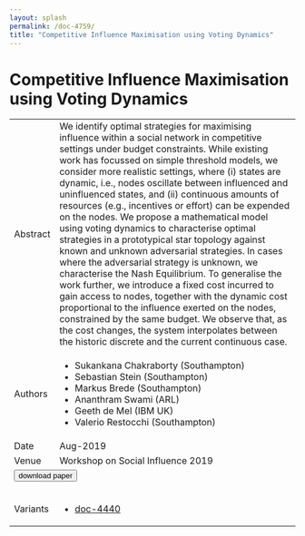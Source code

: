 ```yaml
---
layout: splash
permalink: /doc-4759/
title: "Competitive Influence Maximisation using Voting Dynamics"
---
```


# Competitive Influence Maximisation using Voting Dynamics

<table>
    <tbody>
    <tr>
        <td>Abstract</td>
        <td>We identify optimal strategies for maximising influence within a social network in competitive settings under budget constraints. While existing work has focussed on simple threshold models, we consider more realistic settings, where (i) states are dynamic, i.e., nodes oscillate between influenced and uninfluenced states, and (ii) continuous amounts of resources (e.g., incentives or effort) can be expended on the nodes. We propose a mathematical model using voting dynamics to characterise optimal strategies in a prototypical star topology against known and unknown adversarial strategies. In cases where the adversarial strategy is unknown, we characterise the Nash Equilibrium. To generalise the work further, we introduce a fixed cost incurred to gain access to nodes, together with the dynamic cost proportional to the influence exerted on the nodes, constrained by the same budget. We observe that, as the cost changes, the system interpolates between the historic discrete and the current continuous case.</td>
    </tr>
    <tr>
        <td>Authors</td>
        <td>
            <ul>
                <li>Sukankana Chakraborty (Southampton)</li>
                <li>Sebastian Stein (Southampton)</li>
                <li>Markus Brede (Southampton)</li>
                <li>Ananthram Swami (ARL)</li>
                <li>Geeth de Mel (IBM UK)</li>
                <li>Valerio Restocchi (Southampton)</li>
            </ul>
        </td>
    </tr>
    <tr>
        <td>Date</td>
        <td>Aug-2019</td>
    </tr>
    <tr>
        <td>Venue</td>
        <td>Workshop on Social Influence 2019</td>
    </tr>
        <tr>
            <td colspan="2">
                <form method="get" action="https://dais-ita.org/sites/default/files/3902.pdf">
                    <button type="submit">download paper</button>
                </form>
            </td>
        </tr>
        <tr>
            <td>Variants</td>
            <td>
                <ul>
                    <li><a href="\doc-4440\">doc-4440</a></li>
                </ul>
            </td>
        </tr>
    </tbody>
</table>

